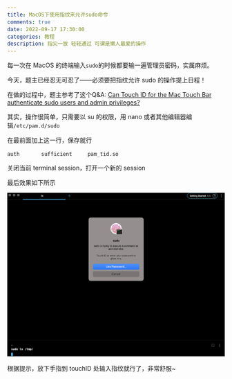 ```yaml
---
title: MacOS下使用指纹来允许sudo命令
comments: true
date: 2022-09-17 17:30:00
categories: 教程
description: 指尖一放 轻轻通过 可谓是懒人最爱的操作
---
```


每一次在 MacOS 的终端输入`sudo`的时候都要输一遍管理员密码，实属麻烦。

今天，题主已经忍无可忍了——必须要把指纹允许 sudo 的操作提上日程！

在做的过程中，题主参考了这个Q&A: [Can Touch ID for the Mac Touch Bar authenticate sudo users and admin privileges?](https://apple.stackexchange.com/questions/259093/can-touch-id-for-the-mac-touch-bar-authenticate-sudo-users-and-admin-privileges)

其实，操作很简单，只需要以 su 的权限，用 nano 或者其他编辑器编辑`/etc/pam.d/sudo`

在最前面加上这一行，保存就行

```text
auth       sufficient     pam_tid.so
```

关闭当前 terminal session，打开一个新的 session

最后效果如下所示

![sudo prompt](./sudo-fingerprint-prompt.png)

根据提示，放下手指到 touchID 处输入指纹就行了，非常舒服~
